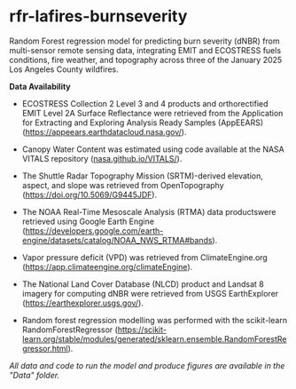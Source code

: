 # rfr-lafires-burnseverity
Random Forest regression model for predicting burn severity (dNBR) from multi-sensor remote sensing data, integrating EMIT and ECOSTRESS fuels conditions, fire weather, and topography across three of the January 2025 Los Angeles County wildfires.

**Data Availability**

- ECOSTRESS Collection 2 Level 3 and 4 products and orthorectified EMIT Level 2A Surface Reflectance were retrieved from the Application for Extracting and Exploring Analysis Ready Samples (AppEEARS) (https://appeears.earthdatacloud.nasa.gov/). 

- Canopy Water Content was estimated using code available at the NASA VITALS repository ([nasa.github.io/VITALS/](https://nasa.github.io/VITALS/)).

- The Shuttle Radar Topography Mission (SRTM)-derived elevation, aspect, and slope was retrieved from OpenTopography (https://doi.org/10.5069/G9445JDF). 

- The NOAA Real-Time Mesoscale Analysis (RTMA) data productswere retrieved using Google Earth Engine (https://developers.google.com/earth-engine/datasets/catalog/NOAA_NWS_RTMA#bands).

- Vapor pressure deficit (VPD) was retrieved from ClimateEngine.org (https://app.climateengine.org/climateEngine).

- The National Land Cover Database (NLCD) product and Landsat 8 imagery for computing dNBR were retrieved from USGS EarthExplorer (https://earthexplorer.usgs.gov/). 

- Random forest regression  modelling was performed with the scikit-learn RandomForestRegressor (https://scikit-learn.org/stable/modules/generated/sklearn.ensemble.RandomForestRegressor.html).

*All data and code to run the model and produce figures are available in the "Data" folder.* 
